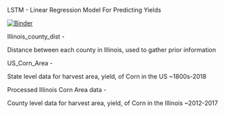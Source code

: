 LSTM - Linear Regression Model For Predicting Yields

[![Binder](https://mybinder.org/badge_logo.svg)](https://mybinder.org/v2/gh/Xupransh/datamine-telluslabs/master)

Illinois_county_dist -

Distance between each county in Illinois, used to gather prior information


US_Corn_Area -

State level data for harvest area, yield, of Corn in the US ~1800s-2018


Processed Illinois Corn Area data -

County level data for harvest area, yield, of Corn in the Illinois ~2012-2017
